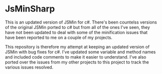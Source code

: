 # JsMinSharp

This is an updated version of JSMin for c#. There's been countelss versions of the original JSMin ported to c# but from all of the ones I've seen, they have not been updated to deal with some of the minification issues that have been reported to me on a couple of my projects.

This repository is therefore my attempt at keeping an updated version of JSMin with bug fixes for c#. I've updated some variable and method names and included code comments to make it easier to understand. I've also ported over the issues from my other projects to this project to track the various issues resolved.
